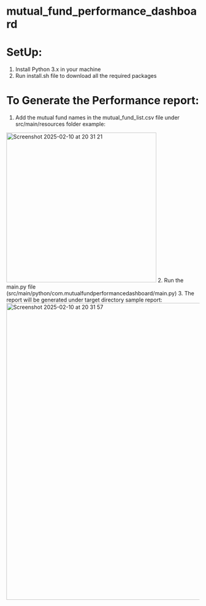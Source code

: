 # mutual_fund_performance_dashboard

SetUp:
======
1. Install Python 3.x in your machine
2. Run install.sh file to download all the required packages

To Generate the Performance report: 
===================================
1. Add the mutual fund names in the mutual_fund_list.csv file under src/main/resources folder
example:
<img width="391" alt="Screenshot 2025-02-10 at 20 31 21" src="https://github.com/user-attachments/assets/a5176597-9b75-4754-bd3f-c14bfd6d429a" />
2. Run the main.py file (src/main/python/com.mutualfundperformancedashboard/main.py)
3. The report will be generated under target directory
sample report:
<img width="775" alt="Screenshot 2025-02-10 at 20 31 57" src="https://github.com/user-attachments/assets/b1b58310-8d28-41cf-865c-d3b2a782b39d" />
